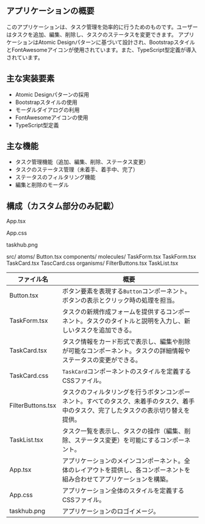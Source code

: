 ## アプリケーションの概要

このアプリケーションは、タスク管理を効率的に行うためのものです。ユーザーはタスクを追加、編集、削除し、タスクのステータスを変更できます。
アプリケーションはAtomic Designパターンに基づいて設計され、BootstrapスタイルとFontAwesomeアイコンが使用されています。また、TypeScript型定義が導入されています。

## 主な実装要素

- Atomic Designパターンの採用
- Bootstrapスタイルの使用
- モーダルダイアログの利用
- FontAwesomeアイコンの使用
- TypeScript型定義

## 主な機能

- タスク管理機能（追加、編集、削除、ステータス変更）
- タスクのステータス管理（未着手、着手中、完了）
- ステータスのフィルタリング機能
- 編集と削除のモーダル


## 構成（カスタム部分のみ記載）

App.tsx

App.css

taskhub.png

src/
  atoms/
    Button.tsx
  components/
    molecules/
      TaskForm.tsx
      TaskForm.tsx
      TaskCard.tsx
      TascCard.css
    organisms/
      FilterButtons.tsx
      TaskList.tsx


| ファイル名         | 概要                                                         |
| ------------------ | ------------------------------------------------------------ |
| Button.tsx         | ボタン要素を表現する`Button`コンポーネント。ボタンの表示とクリック時の処理を担当。 |
| TaskForm.tsx       | タスクの新規作成フォームを提供するコンポーネント。タスクのタイトルと説明を入力し、新しいタスクを追加できる。 |
| TaskCard.tsx       | タスク情報をカード形式で表示し、編集や削除が可能なコンポーネント。タスクの詳細情報やステータスの変更ができる。 |
| TaskCard.css       | `TaskCard`コンポーネントのスタイルを定義するCSSファイル。 |
| FilterButtons.tsx  | タスクのフィルタリングを行うボタンコンポーネント。すべてのタスク、未着手のタスク、着手中のタスク、完了したタスクの表示切り替えを提供。 |
| TaskList.tsx       | タスク一覧を表示し、タスクの操作（編集、削除、ステータス変更）を可能にするコンポーネント。 |
| App.tsx            | アプリケーションのメインコンポーネント。全体のレイアウトを提供し、各コンポーネントを組み合わせてアプリケーションを構築。 |
| App.css            | アプリケーション全体のスタイルを定義するCSSファイル。       |
| taskhub.png        | アプリケーションのロゴイメージ。                             |

